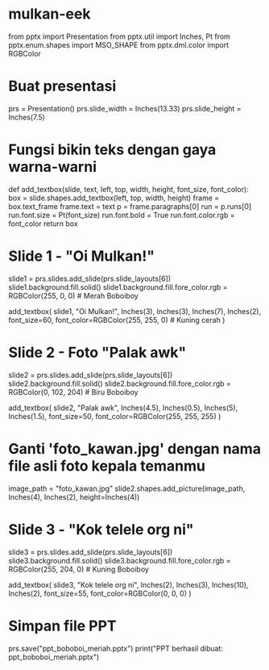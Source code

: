 # mulkan-eek
from pptx import Presentation
from pptx.util import Inches, Pt
from pptx.enum.shapes import MSO_SHAPE
from pptx.dml.color import RGBColor

# Buat presentasi
prs = Presentation()
prs.slide_width = Inches(13.33)
prs.slide_height = Inches(7.5)

# Fungsi bikin teks dengan gaya warna-warni
def add_textbox(slide, text, left, top, width, height, font_size, font_color):
    box = slide.shapes.add_textbox(left, top, width, height)
    frame = box.text_frame
    frame.text = text
    p = frame.paragraphs[0]
    run = p.runs[0]
    run.font.size = Pt(font_size)
    run.font.bold = True
    run.font.color.rgb = font_color
    return box

# Slide 1 - "Oi Mulkan!"
slide1 = prs.slides.add_slide(prs.slide_layouts[6])
slide1.background.fill.solid()
slide1.background.fill.fore_color.rgb = RGBColor(255, 0, 0)  # Merah Boboiboy

add_textbox(
    slide1, "Oi Mulkan!", Inches(3), Inches(3), Inches(7), Inches(2),
    font_size=60, font_color=RGBColor(255, 255, 0)  # Kuning cerah
)

# Slide 2 - Foto "Palak awk"
slide2 = prs.slides.add_slide(prs.slide_layouts[6])
slide2.background.fill.solid()
slide2.background.fill.fore_color.rgb = RGBColor(0, 102, 204)  # Biru Boboiboy

add_textbox(
    slide2, "Palak awk", Inches(4.5), Inches(0.5), Inches(5), Inches(1.5),
    font_size=50, font_color=RGBColor(255, 255, 255)
)

# Ganti 'foto_kawan.jpg' dengan nama file asli foto kepala temanmu
image_path = "foto_kawan.jpg"
slide2.shapes.add_picture(image_path, Inches(4), Inches(2), height=Inches(4))

# Slide 3 - "Kok telele org ni"
slide3 = prs.slides.add_slide(prs.slide_layouts[6])
slide3.background.fill.solid()
slide3.background.fill.fore_color.rgb = RGBColor(255, 204, 0)  # Kuning Boboiboy

add_textbox(
    slide3, "Kok telele org ni", Inches(2), Inches(3), Inches(10), Inches(2),
    font_size=55, font_color=RGBColor(0, 0, 0)
)

# Simpan file PPT
prs.save("ppt_boboboi_meriah.pptx")
print("PPT berhasil dibuat: ppt_boboboi_meriah.pptx")
